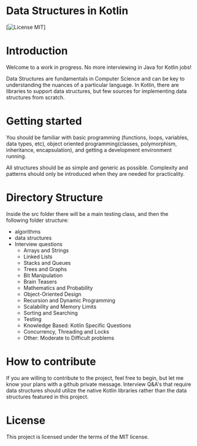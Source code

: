 <!-- the line below needs to be an empty line C: (its because kramdown isnt
     that smart and dearly wants an empty line before a heading to be able to
     display it as such, e.g. website) -->

# Data Structures in Kotlin

[![License MIT](https://img.shields.io/badge/license-MIT-blue.svg)]

# Introduction

Welcome to a work in progress. No more interviewing in Java for Kotlin jobs! 

Data Structures are fundamentals in Computer Science and can be key to understanding the nuances of a particular language. 
In Kotlin, there are libraries to support data structures, but few sources for implementing data structures from scratch.

# Getting started

You should be familiar with
basic programming (functions, loops, variables, data types, etc), object oriented programming(classes, polymorphism, inheritance, encapsulation), 
and getting a development environment running.

All structures should be as simple and generic as possible. Complexity and
patterns should only be introduced when they are needed for practicality.

# Directory Structure

Inside the src folder there will be a main testing class, and then the following folder structure:
- algorithms
- data structures
- Interview questions
    - Arrays and Strings
    - Linked Lists
    - Stacks and Queues
    - Trees and Graphs
    - Bit Manipulation
    - Brain Teasers
    - Mathematics and Probability
    - Object-Oriented Design
    - Recursion and Dynamic Programming
    - Scalability and Memory Limits
    - Sorting and Searching
    - Testing
    - Knowledge Based: Kotlin Specific Questions
    - Concurrency, Threading and Locks
    - Other: Moderate to Difficult problems

# How to contribute

If you are willing to contribute to the project, feel free to begin, but let me know your plans with a github private message.
Interview Q&A's that require data structures should utilize the native Kotlin libraries rather than the data structures featured in this project.

# License

This project is licensed under the terms of the MIT license.
